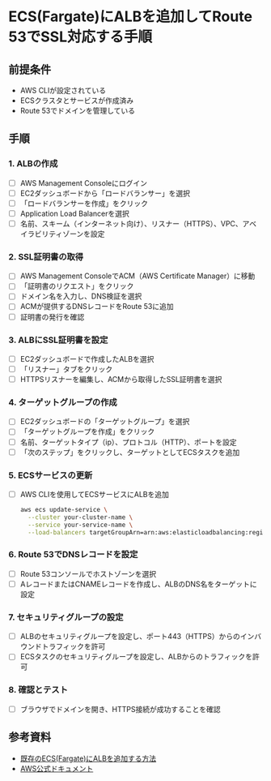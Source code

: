 # ECS(Fargate)にALBを追加してRoute 53でSSL対応する手順

## 前提条件
- AWS CLIが設定されている
- ECSクラスタとサービスが作成済み
- Route 53でドメインを管理している

## 手順

### 1. ALBの作成
- [ ] AWS Management Consoleにログイン
- [ ] EC2ダッシュボードから「ロードバランサー」を選択
- [ ] 「ロードバランサーを作成」をクリック
- [ ] Application Load Balancerを選択
- [ ] 名前、スキーム（インターネット向け）、リスナー（HTTPS）、VPC、アベイラビリティゾーンを設定

### 2. SSL証明書の取得
- [ ] AWS Management ConsoleでACM（AWS Certificate Manager）に移動
- [ ] 「証明書のリクエスト」をクリック
- [ ] ドメイン名を入力し、DNS検証を選択
- [ ] ACMが提供するDNSレコードをRoute 53に追加
- [ ] 証明書の発行を確認

### 3. ALBにSSL証明書を設定
- [ ] EC2ダッシュボードで作成したALBを選択
- [ ] 「リスナー」タブをクリック
- [ ] HTTPSリスナーを編集し、ACMから取得したSSL証明書を選択

### 4. ターゲットグループの作成
- [ ] EC2ダッシュボードの「ターゲットグループ」を選択
- [ ] 「ターゲットグループを作成」をクリック
- [ ] 名前、ターゲットタイプ（ip）、プロトコル（HTTP）、ポートを設定
- [ ] 「次のステップ」をクリックし、ターゲットとしてECSタスクを追加

### 5. ECSサービスの更新
- [ ] AWS CLIを使用してECSサービスにALBを追加
    ```bash
    aws ecs update-service \
      --cluster your-cluster-name \
      --service your-service-name \
      --load-balancers targetGroupArn=arn:aws:elasticloadbalancing:region:account-id:targetgroup/your-target-group/1234567890123456,containerName=your-container-name,containerPort=80
    ```

### 6. Route 53でDNSレコードを設定
- [ ] Route 53コンソールでホストゾーンを選択
- [ ] AレコードまたはCNAMEレコードを作成し、ALBのDNS名をターゲットに設定

### 7. セキュリティグループの設定
- [ ] ALBのセキュリティグループを設定し、ポート443（HTTPS）からのインバウンドトラフィックを許可
- [ ] ECSタスクのセキュリティグループを設定し、ALBからのトラフィックを許可

### 8. 確認とテスト
- [ ] ブラウザでドメインを開き、HTTPS接続が成功することを確認

## 参考資料
- [既存のECS(Fargate)にALBを追加する方法](https://dev.classmethod.jp/articles/add-alb-to-existing-ecs-fargate/)
- [AWS公式ドキュメント](https://docs.aws.amazon.com/)